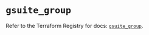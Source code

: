 # `gsuite_group`

Refer to the Terraform Registry for docs: [`gsuite_group`](https://registry.terraform.io/providers/deviavir/gsuite/0.1.62/docs/resources/group).
